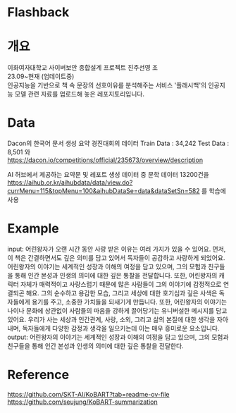 # Flashback

# 개요
이화여자대학교 사이버보안 종합설계 프로젝트 진주선영 조  
23.09~현재 (업데이트중)  
인공지능을 기반으로 책 속 문장의 선호이유를 분석해주는 서비스 '플래시백'의 인공지능 모델 관련 자료를 업로드해 놓은 레포지토리입니다.

# Data
Dacon의 한국어 문서 생성 요약 경진대회의 데이터 Train Data : 34,242  Test Data : 8,501 와  
https://dacon.io/competitions/official/235673/overview/description   

AI 허브에서 제공하는 요약문 및 레포트 생성 데이터 중 문학 데이터 13200건을  
https://aihub.or.kr/aihubdata/data/view.do?currMenu=115&topMenu=100&aihubDataSe=data&dataSetSn=582
를 학습에 사용

# Example
input: 어린왕자가 오랜 시간 동안 사랑 받은 이유는 여러 가지가 있을 수 있어요. 먼저, 이 책은 간결하면서도 깊은 의미를 담고 있어서 독자들이 공감하고 사랑하게 되었어요. 어린왕자의 이야기는 세계적인 성장과 이해의 여정을 담고 있으며, 그의 모험과 친구들을 통해 인간 본성과 인생의 의미에 대한 깊은 통찰을 전달합니다.  또한, 어린왕자의 캐릭터 자체가 매력적이고 사랑스럽기 때문에 많은 사람들이 그의 이야기에 감정적으로 연결되곤 해요. 그의 순수하고 용감한 모습, 그리고 세상에 대한 호기심과 깊은 사색은 독자들에게 용기를 주고, 소중한 가치들을 되새기게 만듭니다.  또한, 어린왕자의 이야기는 나이나 문화에 상관없이 사람들의 마음을 강하게 끌어당기는 유니버설한 메시지를 담고 있어요. 우리가 사는 세상과 인간관계, 사랑, 소외, 그리고 삶의 본질에 대한 생각을 자아내며, 독자들에게 다양한 감정과 생각을 일으키는데 이는 매우 흥미로운 요소입니다.  
output: 어린왕자의 이야기는 세계적인 성장과 이해의 여정을 담고 있으며, 그의 모험과 친구들을 통해 인간 본성과 인생의 의미에 대한 깊은 통찰을 전달한다.


# Reference
https://github.com/SKT-AI/KoBART?tab=readme-ov-file  
https://github.com/seujung/KoBART-summarization


